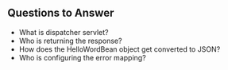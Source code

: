 ## Questions to Answer

- What is dispatcher servlet?
- Who is returning the response?
- How does the HelloWordBean object get converted to JSON?
- Who is configuring the error mapping?